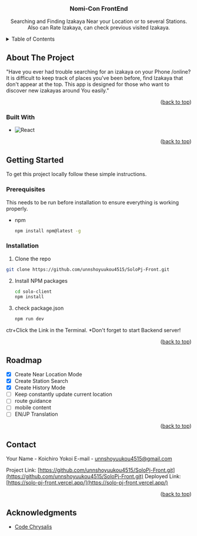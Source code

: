 <!-- PROJECT LOGO -->
<br />
<div align="center">
    <h3 align="center">Nomi-Con FrontEnd</h3>

  <p align="center">
    Searching and Finding Izakaya Near your Location or to several Stations.
    Also can Rate Izakaya, can check previous visited Izakaya.

  </p>
</div>



<!-- TABLE OF CONTENTS -->
<details>
  <summary>Table of Contents</summary>
  <ol>
    <li>
      <a href="#about-the-project">About The Project</a>
      <ul>
        <li><a href="#built-with">Built With</a></li>
      </ul>
    </li>
    <li>
      <a href="#getting-started">Getting Started</a>
      <ul>
        <li><a href="#prerequisites">Prerequisites</a></li>
        <li><a href="#installation">Installation</a></li>
      </ul>
    </li>
    <li><a href="#usage">Usage</a></li>
    <li><a href="#roadmap">Roadmap</a></li>
    <li><a href="#license">License</a></li>
    <li><a href="#contact">Contact</a></li>
    <li><a href="#acknowledgments">Acknowledgments</a></li>
  </ol>
</details>



<!-- ABOUT THE PROJECT -->
## About The Project

"Have you ever had trouble searching for an izakaya on your Phone /online? 
It is difficult to keep track of places you've been before, find Izakaya that don't appear at the top. 
This app is designed for those who want to discover new izakayas around You easily."


<p align="right">(<a href="#readme-top">back to top</a>)</p>



### Built With

* ![React](https://img.shields.io/badge/react-%2320232a.svg?style=for-the-badge&logo=react&logoColor=%2361DAFB)

<p align="right">(<a href="#readme-top">back to top</a>)</p>

<!-- GETTING STARTED -->
## Getting Started

To get this project locally follow these simple instructions.

### Prerequisites

This needs to be run before installation to ensure everything is working properly.
* npm
  ```sh
  npm install npm@latest -g
  ```

### Installation

1.  Clone the repo
   ```sh
   git clone https://github.com/unnshoyuukou4515/SoloPj-Front.git
   ```
2. Install NPM packages
   ```sh
   cd solo-client
   npm install
   ```
3. check package.json 
    ```sh
   npm run dev
   ```
ctr+Click the Link in the Terminal.
*Don't forget to start Backend server!

<p align="right">(<a href="#readme-top">back to top</a>)</p>


<!-- ROADMAP -->
## Roadmap

- [X] Create Near Location Mode
- [X] Create Station Search
- [x] Create History Mode
- [ ] Keep constantly update current location
- [ ] route guidance 
- [ ] mobile content
- [ ] EN/JP Translation
<p align="right">(<a href="#readme-top">back to top</a>)</p>


<!-- CONTACT -->
## Contact

Your Name - Koichiro Yokoi
E-mail    - unnshoyuukou4515@gmail.com

Project Link: [https://github.com/unnshoyuukou4515/SoloPj-Front.git](https://github.com/unnshoyuukou4515/SoloPj-Front.git)
Deployed Link:[https://solo-pj-front.vercel.app/](https://solo-pj-front.vercel.app/)
<p align="right">(<a href="#readme-top">back to top</a>)</p>



<!-- ACKNOWLEDGMENTS -->
## Acknowledgments

* [Code Chrysalis](https://www.codechrysalis.io/)
